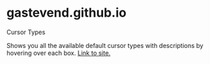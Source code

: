# gastevend.github.io
Cursor Types

Shows you all the available default cursor types with descriptions by hovering over each box. <a href="http://gastevend.github.io/">Link to site.</a>
